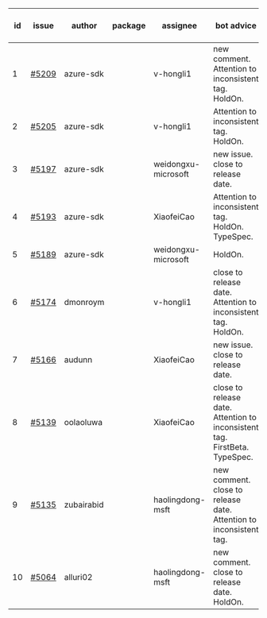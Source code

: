 | id | issue | author | package | assignee | bot advice | created date of issue | target release date | date from target |
| ------ | ------ | ------ | ------ | ------ | ------ | ------ | ------ | :-----: |
| 1 | [#5209](https://github.com/Azure/sdk-release-request/issues/5209) | azure-sdk |  | v-hongli1 | new comment. Attention to inconsistent tag. HoldOn. | 05-15 | 06-21 |  |
| 2 | [#5205](https://github.com/Azure/sdk-release-request/issues/5205) | azure-sdk |  | v-hongli1 | Attention to inconsistent tag. HoldOn. | 05-15 | 06-21 |  |
| 3 | [#5197](https://github.com/Azure/sdk-release-request/issues/5197) | azure-sdk |  | weidongxu-microsoft | new issue. close to release date. | 05-09 | 05-24 | 2 |
| 4 | [#5193](https://github.com/Azure/sdk-release-request/issues/5193) | azure-sdk |  | XiaofeiCao | Attention to inconsistent tag. HoldOn. TypeSpec. | 05-09 | fail to get. |  |
| 5 | [#5189](https://github.com/Azure/sdk-release-request/issues/5189) | azure-sdk |  | weidongxu-microsoft | HoldOn. | 05-08 | 06-21 |  |
| 6 | [#5174](https://github.com/Azure/sdk-release-request/issues/5174) | dmonroym |  | v-hongli1 | close to release date. Attention to inconsistent tag. HoldOn. | 04-30 | 05-24 | 2 |
| 7 | [#5166](https://github.com/Azure/sdk-release-request/issues/5166) | audunn |  | XiaofeiCao | new issue. close to release date. | 04-29 | 05-24 | 2 |
| 8 | [#5139](https://github.com/Azure/sdk-release-request/issues/5139) | oolaoluwa |  | XiaofeiCao | close to release date. Attention to inconsistent tag. FirstBeta. TypeSpec. | 04-16 | 05-24 | 2 |
| 9 | [#5135](https://github.com/Azure/sdk-release-request/issues/5135) | zubairabid |  | haolingdong-msft | new comment. close to release date. Attention to inconsistent tag. | 04-12 | 05-24 | 2 |
| 10 | [#5064](https://github.com/Azure/sdk-release-request/issues/5064) | alluri02 |  | haolingdong-msft | new comment. close to release date. HoldOn. | 03-20 | 05-24 | 2 |
